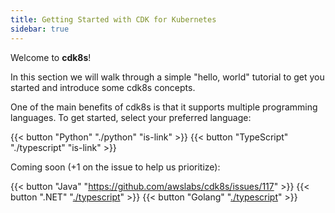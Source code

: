 ```yaml
---
title: Getting Started with CDK for Kubernetes
sidebar: true
---
```


Welcome to **cdk8s**! 

In this section we will walk through a simple "hello, world" tutorial to get you started and introduce some cdk8s concepts.

One of the main benefits of cdk8s is that it supports multiple programming languages. To get started, select your preferred language:

{{< button "Python" "./python" "is-link" >}}
{{< button "TypeScript" "./typescript" "is-link" >}}

Coming soon (+1 on the issue to help us prioritize):

{{< button "Java" "https://github.com/awslabs/cdk8s/issues/117" >}}
{{< button ".NET" "[./typescript](https://github.com/awslabs/cdk8s/issues/118)" >}}
{{< button "Golang" "[./typescript](https://github.com/awslabs/cdk8s/issues/119)" >}}
